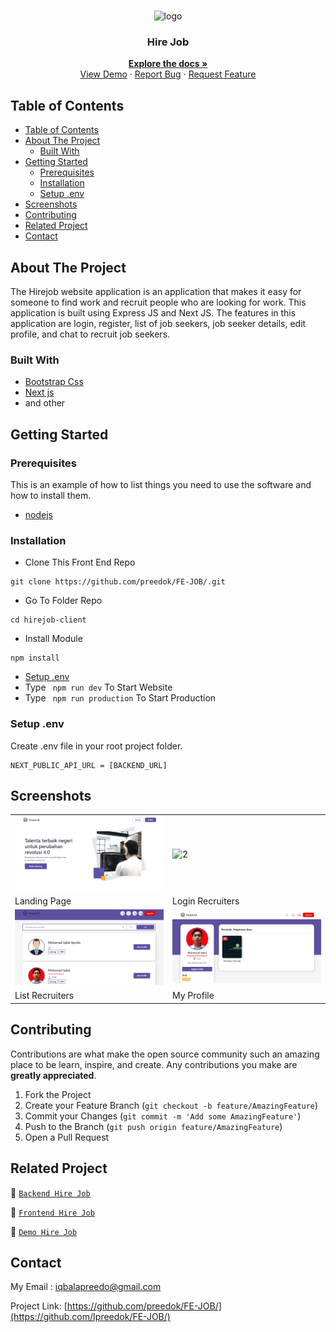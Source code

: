 <br />
<p align="center">
<div align="center">
  <img height="150" src="https://iili.io/H3z67kX.png" alt="logo" border="0"/>
</div>
  <h3 align="center">Hire Job</h3>
  <p align="center">
    <a href="https://github.com/preedok/FE-JOB/"><strong>Explore the docs »</strong></a>
    <br />
    <a href="/">View Demo</a>
    ·
    <a href="/">Report Bug</a>
    ·
    <a href="/">Request Feature</a>
  </p>
</p>



<!-- TABLE OF CONTENTS -->
## Table of Contents

- [Table of Contents](#table-of-contents)
- [About The Project](#about-the-project)
  - [Built With](#built-with)
- [Getting Started](#getting-started)
  - [Prerequisites](#prerequisites)
  - [Installation](#installation)
  - [Setup .env](#setup-env)
- [Screenshots](#screenshots)
- [Contributing](#contributing)
- [Related Project](#related-project)
- [Contact](#contact)



<!-- ABOUT THE PROJECT -->
## About The Project

The Hirejob website application is an application that makes it easy for someone to find work and recruit people who are looking for work. This application is built using Express JS and Next JS. The features in this application are login, register, list of job seekers, job seeker details, edit profile, and chat to recruit job seekers.

### Built With

- [Bootstrap Css](https://getbootstrap.com/)
- [Next js](https://nextjs.org/)
- and other


<!-- GETTING STARTED -->
## Getting Started

### Prerequisites

This is an example of how to list things you need to use the software and how to install them.

* [nodejs](https://nodejs.org/en/download/)

### Installation

- Clone This Front End Repo
```
git clone https://github.com/preedok/FE-JOB/.git
```
- Go To Folder Repo
```
cd hirejob-client
```
- Install Module
```
npm install
```
- <a href="#setup-env">Setup .env</a>
- Type ` npm run dev` To Start Website
- Type ` npm run production` To Start Production

### Setup .env
Create .env file in your root project folder.
```
NEXT_PUBLIC_API_URL = [BACKEND_URL]
```

<!-- ROADMAP -->
## Screenshots

<table>
 <tr>
    <td><img width="350px" src="./document/landing.png"  border="0" border="0" alt="1" /></td>
    <td> <img width="350px" src="./document/login.png"  border="0"  border="0"  alt="2" /></td>
  </tr>
   <tr>
    <td>Landing Page</td>
    <td>Login Recruiters</td>
  </tr>

  <tr>
    <td><img width="350px" src="./document/home.png"  border="0" border="0" alt="3" /> </td>
     <td><img width="350px" src="./document/profileRec.png"  border="0" border="0" alt="4" /></td>
  </tr>
   <tr>
    <td>List Recruiters</td>
     <td>My Profile</td>
  </tr>
  
 
</table>



<!-- CONTRIBUTING -->
## Contributing

Contributions are what make the open source community such an amazing place to be learn, inspire, and create. Any contributions you make are **greatly appreciated**.

1. Fork the Project
2. Create your Feature Branch (`git checkout -b feature/AmazingFeature`)
3. Commit your Changes (`git commit -m 'Add some AmazingFeature'`)
4. Push to the Branch (`git push origin feature/AmazingFeature`)
5. Open a Pull Request



## Related Project
:rocket: [`Backend Hire Job`](https://github.com/preedok/BE-JOB/)

:rocket: [`Frontend Hire Job`](https://github.com/preedok/FE-JOB/)

:rocket: [`Demo Hire Job`](/)

<!-- CONTACT -->
## Contact

My Email : iqbalapreedo@gmail.com

Project Link: [https://github.com/preedok/FE-JOB/](https://github.com/Ipreedok/FE-JOB/)
